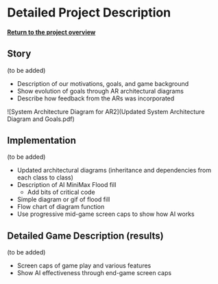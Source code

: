 # Detailed Project Description
#### [Return to the project overview](index.md)
## Story
(to be added)
* Description of our motivations, goals, and game background
* Show evolution of goals through AR architectural diagrams
* Describe how feedback from the ARs was incorporated

![System Architecture Diagram for AR2](Updated System Architecture Diagram and Goals.pdf)


## Implementation
(to be added)
* Updated architectural diagrams (inheritance and dependencies from each class to class)
* Description of AI MiniMax Flood fill
  * Add bits of critical code
* Simple diagram or gif of flood fill
* Flow chart of diagram function
* Use progressive mid-game screen caps to show how AI works


## Detailed Game Description (results)
(to be added)
* Screen caps of game play and various features
* Show AI effectiveness through end-game screen caps
